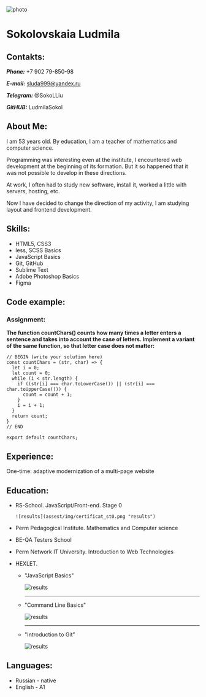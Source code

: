 ![photo](assest/img/foto.jpg "Моя фотография")
# Sokolovskaia Ludmila

## Contakts:

***Phone:*** +7 902 79-850-98

***E-mail:*** sluda999@yandex.ru

***Telegram:*** @SokoLLiu

***GitHUB:*** LudmilaSokol

## About Me:
I am 53 years old. By education, I am a teacher of mathematics and computer science. 

Programming was interesting even at the institute, I encountered web development at the beginning of its formation. But it so happened that it was not possible to develop in these directions.

At work, I often had to study new software, install it, worked a little with servers, hosting, etc.

Now I have decided to change the direction of my activity, I am studying layout and frontend development.

## Skills:
* HTML5, CSS3
* less, SCSS Basics
* JavaScript Basics
* Git, GitHub
* Sublime Text
* Adobe Photoshop Basics
* Figma

## Code example:

### Assignment: 
**The function countChars() counts how many times a letter enters a sentence and takes into account the case of letters. Implement a variant of the same function, so that letter case does not matter:**


```
// BEGIN (write your solution here)
const countChars = (str, char) => {
  let i = 0;
  let count = 0;
  while (i < str.length) {
    if ((str[i] === char.toLowerCase()) || (str[i] === char.toUpperCase())) {
      count = count + 1;
    }
    i = i + 1;
  }
  return count;
}
// END

export default countChars;
```

## Experience:
One-time: adaptive modernization of a multi-page website

## Education:
* RS-School. JavaScript/Front-end. Stage 0

      ![results](assest/img/certificat_st0.png "results")
	  
* Perm Pedagogical Institute. Mathematics and Computer science
* BE-QA Testers School
* Perm Network IT University. Introduction to Web Technologies
* HEXLET.
    + "JavaScript Basics"
      
      ![results](assest/img/hexlet_js_basics.png "results")
      
        ********
      
    +  "Command Line Basics"
      
       ![results](assest/img/hexlet_bash_basics.png "results")
       
        ********
       
    +  "Introduction to Git"
      
       ![results](assest/img/hexlet_git_basics.png "results")

## Languages:
* Russian - native
* English - A1